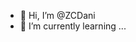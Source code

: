 - 👋 Hi, I’m @ZCDani
- 🌱 I’m currently learning ...
<!---
ZCDani/ZCDani is a ✨ special ✨ repository because its `README.md` (this file) appears on your GitHub profile.
You can click the Preview link to take a look at your changes.
--->
